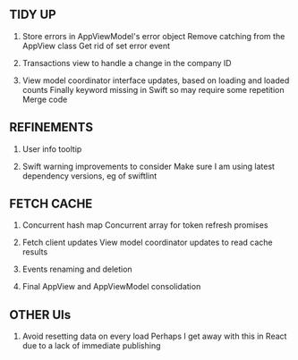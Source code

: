 TIDY UP
-------
1. Store errors in AppViewModel's error object
   Remove catching from the AppView class
   Get rid of set error event

2. Transactions view to handle a change in the company ID

3. View model coordinator interface updates, based on loading and loaded counts
   Finally keyword missing in Swift so may require some repetition
   Merge code

REFINEMENTS
-----------
1. User info tooltip

2. Swift warning improvements to consider
   Make sure I am using latest dependency versions, eg of swiftlint

FETCH CACHE
-----------
1. Concurrent hash map
   Concurrent array for token refresh promises

2. Fetch client updates
   View model coordinator updates to read cache results

3. Events renaming and deletion

4. Final AppView and AppViewModel consolidation

OTHER UIs
---------
1. Avoid resetting data on every load
   Perhaps I get away with this in React due to a lack of immediate publishing
